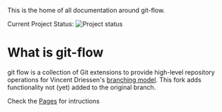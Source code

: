 This is the home of all documentation around git-flow.

Current Project Status: ![Project status](http://stillmaintained.com/petervanderdoes/gitflow.png)

# What is git-flow 

git flow is a collection of Git extensions to provide high-level repository operations
for Vincent Driessen's [branching model](http://nvie.com/git-model "original
blog post"). This fork adds functionality not (yet) added to the original branch.

Check the [Pages](https://github.com/petervanderdoes/gitflow/wiki/_pages) for intructions
